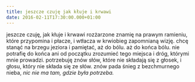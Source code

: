 ```yaml
---
title: jeszcze czuję jak kłuje i krwawi
date: 2016-02-11T17:30:00.000+01:00
---
```

jeszcze czuję, jak kłuje i krwawi rozżarzone znamię na prawym ramieniu, które przypomina i płacze, i wtłacza w krwiobieg zapomnianą wizję. chcę stanąć na brzegu jeziora i pamiętać, aż do bólu. aż do końca bólu. nie potrafię do końca ani od początku zrozumieć tego miejsca i dróg, którymi mnie prowadzi. potrzebuję znów słów, które nie składają się z głosek, i głosu, który nie składa się ze słów. znów pada śnieg z bezchmurnego nieba, *nic nie ma tam, gdzie była potrzeba.*
